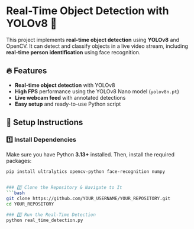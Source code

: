 # Real-Time Object Detection with YOLOv8 🚀

This project implements **real-time object detection** using **YOLOv8** and OpenCV. It can detect and classify objects in a live video stream, including **real-time person identification** using face recognition.

## 🔥 Features
- **Real-time object detection** with YOLOv8
- **High FPS** performance using the YOLOv8 Nano model (`yolov8n.pt`)
- **Live webcam feed** with annotated detections
- **Easy setup** and ready-to-use Python script

## 📌 Setup Instructions

### 1️⃣ Install Dependencies
Make sure you have Python **3.13+** installed. Then, install the required packages:
```bash
pip install ultralytics opencv-python face-recognition numpy


### 2️⃣ Clone the Repository & Navigate to It
```bash
git clone https://github.com/YOUR_USERNAME/YOUR_REPOSITORY.git
cd YOUR_REPOSITORY

### 3️⃣ Run the Real-Time Detection
python real_time_detection.py

